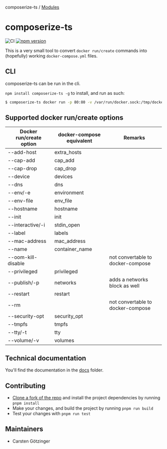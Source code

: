 composerize-ts / [Modules](modules.md)

# composerize-ts

![CI](https://github.com/cgoIT/composerize-ts/actions/workflows/ci.yml/badge.svg)
[![npm version](https://badge.fury.io/js/composerize-ts.svg)](https://badge.fury.io/js/composerize-ts)

This is a very small tool to convert `docker run/create` commands into (hopefully) working `docker-compose.yml` files.

## CLI

composerize-ts can be run in the cli.

`npm install composerize-ts -g` to install, and run as such:

```bash
$ composerize-ts docker run -p 80:80 -v /var/run/docker.sock:/tmp/docker.sock:ro --restart always --log-opt max-size=1g nginx
```

## Supported docker run/create options

| Docker run/create option | docker-compose equivalent | Remarks                           |
|--------------------------|---------------------------|-----------------------------------|
| --add-host               | extra_hosts               |                                   |
| --cap-add                | cap_add                   |                                   |
| --cap-drop               | cap_drop                  |                                   |
| --device                 | devices                   |                                   |
| --dns                    | dns                       |                                   |
| --env/-e                 | environment               |                                   |
| --env-file               | env_file                  |                                   |
| --hostname               | hostname                  |                                   |
| --init                   | init                      |                                   |
| --interactive/-i         | stdin_open                |                                   |
| --label                  | labels                    |                                   |
| --mac-address            | mac_address               |                                   |
| --name                   | container_name            |                                   |
| --oom-kill-disable       |                           | not convertable to docker-compose |
| --privileged             | privileged                |                                   |
| --publish/-p             | networks                  | adds a networks block as well     |
| --restart                | restart                   |                                   |
| --rm                     |                           | not convertable to docker-compose |
| --security-opt           | security_opt              |                                   |
| --tmpfs                  | tmpfs                     |                                   |
| --tty/-t                 | tty                       |                                   |
| --volume/-v              | volumes                   |                                   |

## Technical documentation

You'll find the documentation in the [docs](https://github.com/cgoIT/composerize-ts/docs/modules.md) folder.

## Contributing

- [Clone a fork of the repo](https://guides.github.com/activities/forking/) and install the project dependencies by running `pnpm install`
- Make your changes, and build the project by running `pnpm run build`
- Test your changes with `pnpm run test`

## Maintainers

- Carsten Götzinger
